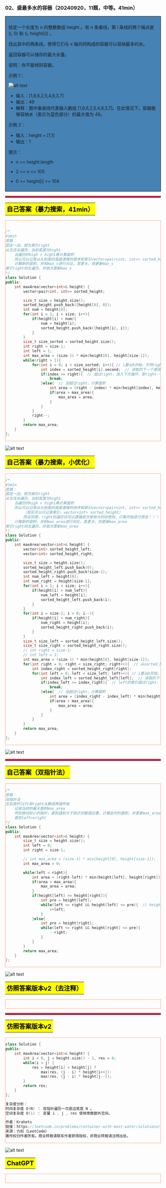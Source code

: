 ### 02、盛最多水的容器（20240920，11题，中等。41min）
<div style="border: 1px solid black; padding: 10px; background-color: SteelBlue;">

给定一个长度为 n 的整数数组 height 。有 n 条垂线，第 i 条线的两个端点是 (i, 0) 和 (i, height[i]) 。

找出其中的两条线，使得它们与 x 轴共同构成的容器可以容纳最多的水。

返回容器可以储存的最大水量。

说明：你不能倾斜容器。

 

示例 1：

![alt text](image/bad897cbb3f82c06ee631bba5df6d26.png)

- 输入：[1,8,6,2,5,4,8,3,7]
- 输出：49 
- 解释：图中垂直线代表输入数组 [1,8,6,2,5,4,8,3,7]。在此情况下，容器能够容纳水（表示为蓝色部分）的最大值为 49。

示例 2：

- 输入：height = [1,1]
- 输出：1
 

提示：

- n == height.length
- 2 <= n <= 105
- 0 <= height[i] <= 104

  </p>
</div>

<hr style="border-top: 5px solid #DC143C;">
<table>
  <tr>
    <td bgcolor="Yellow" style="padding: 5px; border: 0px solid black;">
      <span style="font-weight: bold; font-size: 20px;color: black;">
      自己答案（暴力搜索，41min）
      </span>
    </td>
  </tr>
</table>
<div style="padding: 0px; border: 1.5px solid LightSalmon; margin-bottom: 10px;">

```C++ {.line-numbers}

/*
41min
思路：
固定一边，即为索引right
从左往右遍历，当前高度为high1
    当遍历的high > high1再计算面积
    所以可以记录从头到尾的高度递增的排序和索引vector<pair<int, int>> sorted_height（可以只记录索引）
    计算新的容积，并和max_v进行对比，若更大，则更新max_v
索引right向左遍历，并依次更新max_v
*/
class Solution {
public:
    int maxArea(vector<int>& height) {
        vector<pair<int, int>> sorted_height;

        size_t size = height.size();
        sorted_height.push_back({height[0], 0});
        int num = height[0];
        for(int i = 1; i < size; i++){
            if(height[i] > num){
                num = height[i];
                sorted_height.push_back({height[i], i});
            }
        }
        size_t size_sorted = sorted_height.size();
        int right = size-1;
        int left = 1;
        int max_area = (size-1) * min(height[0], height[size-1]);
        while(right > 1){
            for(int i = 0; i < size_sorted; i++){ // i要从0开始，不然right后续循环不会和第一个数进行面积计算！！！
                int index = sorted_height[i].second;  // 读取的下一个更高的数
                if(index >= right){  // 超过right，进入下次循环，即right--
                    break;
                }else{  // 没超过right，计算面积
                    int area = (right - index) * min(height[index], height[right]);
                    if(area > max_area){
                        max_area = area;
                    }
                }
            }
            right--;
        } 
        return max_area;
    }
};
```

</div>

![alt text](image/abab47b0e9093e07318f9ad6e288817.png)

<table>
  <tr>
    <td bgcolor="Yellow" style="padding: 5px; border: 0px solid black;">
      <span style="font-weight: bold; font-size: 20px;color: black;">
      自己答案（暴力搜索，小优化）
      </span>
    </td>
  </tr>
</table>

<div style="padding: 0px; border: 1.5px solid LightSalmon; margin-bottom: 10px">

```C++ {.line-numbers}
/*
41min
思路：
固定一边，即为索引right
从左往右遍历，当前高度为high1
    当遍历的high > high1再计算面积
    所以可以记录从头到尾的高度递增的排序和索引vector<pair<int, int>> sorted_height
        （其实可以只记录索引，vector<int> sorted_height）
        而且同理，right的遍历也可以遵循依次使用大的的原则，只需开始进行筛选！！！
    计算新的容积，并和max_area进行对比，若更大，则更新max_area
索引right向左遍历，并依次更新max_area
*/
class Solution {
public:
    int maxArea(vector<int>& height) {
        vector<int> sorted_height_left;
        vector<int> sorted_height_right;

        size_t size = height.size();
        sorted_height_left.push_back(0);
        sorted_height_right.push_back(size-1);
        int num_left = height[0];
        int num_right = height[size-1];
        for(int i = 1; i < size; i++){
            if(height[i] > num_left){
                num_left = height[i];
                sorted_height_left.push_back(i);
            }
        }
        for(int i = size-2; i > 0; i--){
            if(height[i] > num_right){
                num_right = height[i];
                sorted_height_right.push_back(i);
            }
        }
        size_t size_left = sorted_height_left.size();
        size_t size_right = sorted_height_right.size();
        // int right = size-1;
        // int left = 1;
        int max_area = (size-1) * min(height[0], height[size-1]);
        for(int right = 0; right < size_right; right++){  // 从sorted_height_right依次取索引
            int index_right = sorted_height_right[right];
            for(int left = 0; left < size_left; left++){ // i要从0开始，不然right后续循环不会和第一个数进行面积计算！！！
                int index_left = sorted_height_left[left];  // 读取的下一个更高的数
                if(index_left >= index_right){  // left的索引超过right，进入下次循环
                    break;
                }else{  // 没超过right，计算面积
                    int area = (index_right - index_left) * min(height[index_left], height[index_right]);
                    if(area > max_area){
                        max_area = area;
                    }
                }
            }
        } 
        return max_area;
    }
};
```
</div>

![alt text](image/489f800264f93fb4efa47f5ef8384fa.png)

<hr style="border-top: 5px solid #DC143C;">

<table>
  <tr>
    <td bgcolor="Yellow" style="padding: 5px; border: 0px solid black;">
      <span style="font-weight: bold; font-size: 20px;color: black;">
      自己答案（双指针法）
      </span>
    </td>
  </tr>
</table>

<div style="padding: 0px; border: 1.5px solid LightSalmon; margin-bottom: 10px">

```C++ {.line-numbers}
/*
思路：
双指针法
左右指针left和right从数组两端开始
    记录当前的最大面积max_area
    然后移动较小的指针，直到遇到大于刚才的数值位置，计算此时的面积，并更新max_area
    直到left>=right
*/
class Solution {
public:
    int maxArea(vector<int>& height) {
        size_t size = height.size();
        int left = 0;
        int right = size-1;

        // int max_area = (size-1) * min(height[0], height[size-1]);
        int max_area = 0;

        while(left < right){
            int area = (right-left) * min(height[left], height[right]);
            if(area > max_area){
                max_area = area;
            }
            if(height[left] <= height[right]){
                int pre = height[left];  
                while(left <= right && height[left] <= pre){  // height[left] < pre_left会进入无限循环！！！
                    ++left;
                }
            }else{
                int pre = height[right];
                while(left <= right && height[right] <= pre){
                    --right;
                }
            }
        }
        return max_area;
    }
};
```
</div>

![alt text](image/4ece4607635750a636fd41b05556867.png)

<table>
  <tr>
    <td bgcolor="Yellow" style="padding: 5px; border: 0px solid black;">
      <span style="font-weight: bold; font-size: 20px;color: black;">
      仿照答案版本v2（去注释）
      </span>
    </td>
  </tr>
</table>

<div style="padding: 0px; border: 1.5px solid LightSalmon; margin-bottom: 10px">

```C++ {.line-numbers}


```
</div>

<hr style="border-top: 5px solid #DC143C;">

<table>
  <tr>
    <td bgcolor="Yellow" style="padding: 5px; border: 0px solid black;">
      <span style="font-weight: bold; font-size: 20px;color: black;">
      仿照答案版本v2
      </span>
    </td>
  </tr>
</table>

<div style="padding: 0px; border: 1.5px solid LightSalmon; margin-bottom: 10px">

```C++ {.line-numbers}
class Solution {
public:
    int maxArea(vector<int>& height) {
        int i = 0, j = height.size() - 1, res = 0;
        while(i < j) {
            res = height[i] < height[j] ? 
                max(res, (j - i) * height[i++]): 
                max(res, (j - i) * height[j--]); 
        }
        return res;
    }
};

复杂度分析：
时间复杂度 O(N)​ ： 双指针遍历一次底边宽度 N​​ 。 
空间复杂度 O(1)​ ： 变量 i , j , res 使用常数额外空间。

作者：Krahets
链接：https://leetcode.cn/problems/container-with-most-water/solutions/11491/container-with-most-water-shuang-zhi-zhen-fa-yi-do/
来源：力扣（LeetCode）
著作权归作者所有。商业转载请联系作者获得授权，非商业转载请注明出处。
```
</div>

![alt text](image/0a11c1868ee36ccd1d9721dc40cb387.png)

<table>
  <tr>
    <td bgcolor="Yellow" style="padding: 5px; border: 0px solid black;">
      <span style="font-weight: bold; font-size: 20px;color: black;">
      ChatGPT
      </span>
    </td>
  </tr>
</table>

<div style="padding: 0px; border: 1.5px solid LightSalmon; margin-bottom: 10px">

```C++ {.line-numbers}


```
</div>

